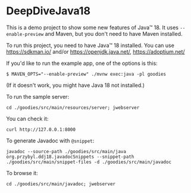# DeepDiveJava18

This is a demo project to show some new features of Java™ 18.
It uses `--enable-preview` and Maven, but you don't need to have Maven installed.

To run this project, you need to have Java™ 18 installed. You can use https://sdkman.io/ and/or https://openjdk.java.net/, https://adoptium.net/

If you'd like to run the example app, one of the options is this:

    $ MAVEN_OPTS="--enable-preview" ./mvnw exec:java -pl goodies

(If it doesn't work, you might have Java 18 not installed.)

To run the sample server:

    cd ./goodies/src/main/resources/server; jwebserver

You can check it:

    curl http://127.0.0.1:8000

To generate Javadoc with `@snippet`:

    javadoc --source-path ./goodies/src/main/java org.przybyl.ddj18.javadocSnippets --snippet-path ./goodies/src/main/snippet-files -d ./goodies/src/main/javadoc

To browse it:

    cd ./goodies/src/main/javadoc; jwebserver
